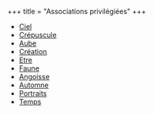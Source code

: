 +++
title = "Associations privilégiées"
+++
- [Ciel](/categories/ciel)
- [Crépuscule](/categories/crépuscule)
- [Aube](/categories/aube)
- [Création](/categories/création)
- [Etre](/categories/etre)
- [Faune](/categories/faune)
- [Angoisse](/categories/angoisse)
- [Automne](/categories/automne)
- [Portraits](/categories/portraits)
- [Temps](/categories/temps)
